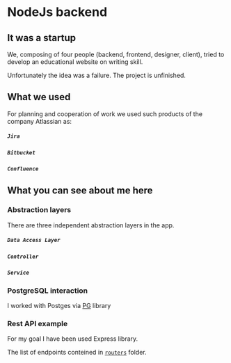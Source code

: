 # NodeJs backend 

## It was a startup

We, composing of four people (backend, frontend, designer, client), tried to develop an educational website on writing skill.

Unfortunately the idea was a failure. The project is unfinished.

## What we used

For planning and cooperation of work we used such products of the company Atlassian as:

##### `Jira`

##### `Bitbucket`

##### `Confluence`

## What you can see about me here

### Abstraction layers

There are three independent abstraction layers in the app.

##### `Data Access Layer`

##### `Controller`

##### `Service`

### PostgreSQL interaction

I worked with Postges via [PG](https://www.npmjs.com/package/pg "PG") library 

### Rest API example

For my goal I have been used Express library.

The list of endpoints conteined in [`routers`](./app/routers) folder.
